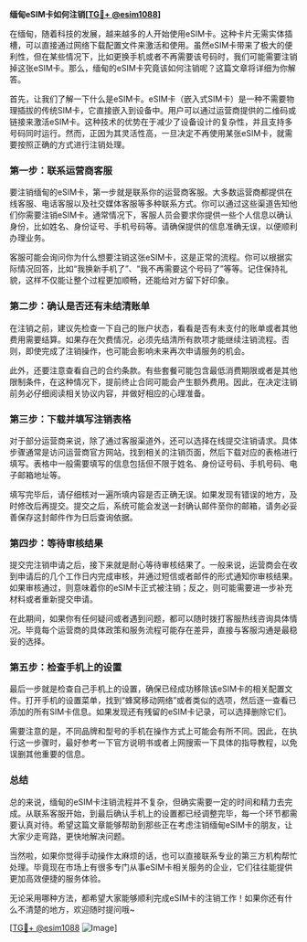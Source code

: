 **缅甸eSIM卡如何注销[[TG💪+ @esim1088](https://t.me/s/esim1088)]**

在缅甸，随着科技的发展，越来越多的人开始使用eSIM卡。这种卡片无需实体插槽，可以直接通过网络下载配置文件来激活和使用。虽然eSIM卡带来了极大的便利性，但在某些情况下，比如更换手机或者不再需要该号码时，我们可能需要注销掉这张eSIM卡。那么，缅甸的eSIM卡究竟该如何注销呢？这篇文章将详细为你解答。

首先，让我们了解一下什么是eSIM卡。eSIM卡（嵌入式SIM卡）是一种不需要物理插拔的传统SIM卡，它直接嵌入到设备中。用户可以通过运营商提供的二维码或链接来激活eSIM卡。这种技术的优势在于减少了设备设计的复杂性，并且支持多号码同时运行。然而，正因为其灵活性高，一旦决定不再使用某张eSIM卡，就需要按照正确的方式进行注销处理。

### **第一步：联系运营商客服**
要注销缅甸的eSIM卡，第一步就是联系你的运营商客服。大多数运营商都提供在线客服、电话客服以及社交媒体客服等多种联系方式。你可以通过这些渠道告知他们你需要注销eSIM卡。通常情况下，客服人员会要求你提供一些个人信息以确认身份，比如姓名、身份证号、手机号码等。请确保提供的信息准确无误，以便顺利办理业务。

客服可能会询问你为什么想要注销这张eSIM卡，这是正常的流程。你可以根据实际情况回答，比如“我换新手机了”、“我不再需要这个号码了”等等。记住保持礼貌，这样不仅能让整个过程更加顺畅，还能给对方留下好印象。

### **第二步：确认是否还有未结清账单**
在注销之前，建议先检查一下自己的账户状态，看看是否有未支付的账单或者其他费用需要结算。如果存在欠费情况，必须先结清所有款项才能继续注销流程。否则，即使完成了注销操作，也可能会影响未来再次申请服务的机会。

此外，还要注意查看自己的合约条款。有些套餐可能包含最低消费期限或者是其他限制条件，在这种情况下，提前终止合同可能会产生额外费用。因此，在决定注销前务必仔细阅读相关协议内容，并做好相应的心理准备。

### **第三步：下载并填写注销表格**
对于部分运营商来说，除了通过客服渠道外，还可以选择在线提交注销请求。具体步骤通常是访问运营商官方网站，找到相关的注销页面，然后下载对应的表格进行填写。表格中一般需要填写的信息包括但不限于姓名、身份证号码、手机号码、电子邮箱地址等。

填写完毕后，请仔细核对一遍所填内容是否正确无误。如果发现有错误的地方，及时修改后再提交。提交之后，系统可能会发送一封确认邮件至你的邮箱，请务必妥善保存这封邮件作为日后查询依据。

### **第四步：等待审核结果**
提交完注销申请之后，接下来就是耐心等待审核结果了。一般来说，运营商会在收到申请后的几个工作日内完成审核，并通过短信或者邮件的形式通知你审核结果。如果审核通过，则意味着你的eSIM卡正式被注销；反之，则可能需要进一步补充材料或者重新提交申请。

在此期间，如果你有任何疑问或者遇到问题，都可以随时拨打客服热线咨询具体情况。毕竟每个运营商的具体政策和服务流程可能存在差异，直接与客服沟通是最稳妥的选择。

### **第五步：检查手机上的设置**
最后一步就是检查自己手机上的设置，确保已经成功移除该eSIM卡的相关配置文件。打开手机的设置菜单，找到“蜂窝移动网络”或者类似的选项，然后逐一查看已添加的所有SIM卡信息。如果发现还有残留的eSIM卡记录，可以选择删除它们。

需要注意的是，不同品牌和型号的手机在操作方式上可能会有所不同。因此，在执行这一步骤时，最好参考一下官方说明书或者上网搜索一下具体的指导教程，以免误删其他重要的信息。

### **总结**
总的来说，缅甸的eSIM卡注销流程并不复杂，但确实需要一定的时间和精力去完成。从联系客服开始，到最后确认手机上的设置都已经调整完毕，每一个环节都需要认真对待。希望这篇文章能够帮助到那些正在考虑注销缅甸eSIM卡的朋友，让大家少走弯路，更快地解决问题。

当然啦，如果你觉得手动操作太麻烦的话，也可以直接联系专业的第三方机构帮忙处理。毕竟现在市场上有很多专门从事eSIM卡相关服务的企业，它们往往能提供更加高效便捷的服务体验。

无论采用哪种方法，都希望大家能够顺利完成eSIM卡的注销工作！如果你还有什么不清楚的地方，欢迎随时提问哦~ 

[[TG💪+ @esim1088](https://t.me/s/esim1088) ![Image](https://i.postimg.cc/4NQfJmqS/Snipaste-2025-05-13-00-14-12.png)]